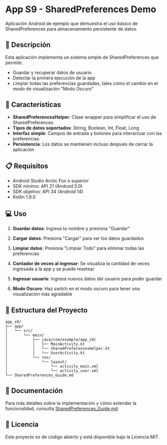 # App S9 - SharedPreferences Demo

Aplicación Android de ejemplo que demuestra el uso básico de SharedPreferences para almacenamiento persistente de datos.

## 📱 Descripción

Esta aplicación implementa un sistema simple de SharedPreferences que permite:
- Guardar y recuperar datos de usuario
- Detectar la primera ejecución de la app
- Limpiar todas las preferencias guardadas, tales como el cambio en el modo de visualización "Modo Oscuro"

## 🚀 Características

- **SharedPreferencesHelper**: Clase wrapper para simplificar el uso de SharedPreferences
- **Tipos de datos soportados**: String, Boolean, Int, Float, Long
- **Interfaz simple**: Campos de entrada y botones para interactuar con las preferencias
- **Persistencia**: Los datos se mantienen incluso después de cerrar la aplicación

## 📋 Requisitos

- Android Studio Arctic Fox o superior
- SDK mínimo: API 21 (Android 5.0)
- SDK objetivo: API 34 (Android 14)
- Kotlin 1.9.0
## 💻 Uso

1. **Guardar datos**: Ingresa tu nombre y presiona "Guardar"
   
3. **Cargar datos**: Presiona "Cargar" para ver los datos guardados
   
5. **Limpiar datos**: Presiona "Limpiar Todo" para eliminar todas las preferencias
   
7. **Contador de veces al ingresar**: Se visualiza la cantidad de veces ingresada a la app y se puede resetear

8. **Ingresar usuario**: Ingresa nuevos datos del usuario para poder guardar
   
10. **Modo Oscuro**: Haz switch en el modo oscuro para tener una visualización más agradable

## 📂 Estructura del Proyecto

```
app_s9/
├── app/
│   └── src/
│       └── main/
│           ├── java/com/example/app_s9/
│           │   ├── MainActivity.kt
│           │   └── SharedPreferencesHelper.kt
│           │   └── UserActivity.kt
│           └── res/
│               └── layout/
│                   └── activity_main.xml
│                   └── activity_user.xml
└── SharedPreferences_Guide.md
```

## 📖 Documentación

Para más detalles sobre la implementación y cómo extender la funcionalidad, consulta [SharedPreferences_Guide.md](SharedPreferences_Guide.md)


## 📄 Licencia

Este proyecto es de código abierto y está disponible bajo la Licencia MIT.
